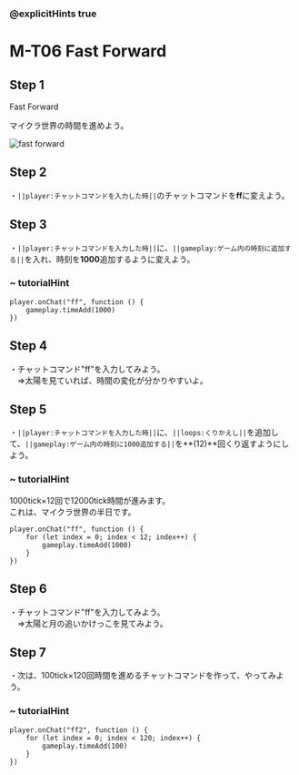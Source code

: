 ### @explicitHints true

# M-T06 Fast Forward

## Step 1
Fast Forward

マイクラ世界の時間を進めよう。

![fast forward](https://teck89.xsrv.jp/MEE_tutorial/img/M-T06-0.gif)


## Step 2
・``||player:チャットコマンドを入力した時||``のチャットコマンドを**ff**に変えよう。  

## Step 3
・``||player:チャットコマンドを入力した時||``に、``||gameplay:ゲーム内の時刻に追加する||``を入れ、時刻を**1000**追加するように変えよう。

### ~ tutorialHint

``` blocks
player.onChat("ff", function () {
    gameplay.timeAdd(1000)
})
```

## Step 4
・チャットコマンド"ff"を入力してみよう。  
　⇒太陽を見ていれば、時間の変化が分かりやすいよ。	


## Step 5
・``||player:チャットコマンドを入力した時||``に、``||loops:くりかえし||``を追加して、``||gameplay:ゲーム内の時刻に1000追加する||``を**(12)**回くり返すようにしよう。

### ~ tutorialHint
1000tick×12回で12000tick時間が進みます。  
これは、マイクラ世界の半日です。

``` blocks
player.onChat("ff", function () {
    for (let index = 0; index < 12; index++) {
        gameplay.timeAdd(1000)
    }
})
```

## Step 6
・チャットコマンド"ff"を入力してみよう。  
　⇒太陽と月の追いかけっこを見てみよう。	

## Step 7
・次は、100tick×120回時間を進めるチャットコマンドを作って、やってみよう。  

### ~ tutorialHint

``` blocks
player.onChat("ff2", function () {
    for (let index = 0; index < 120; index++) {
        gameplay.timeAdd(100)
    }
})
```